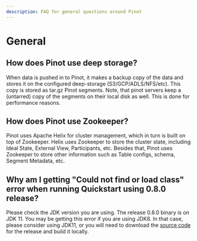 ```yaml
---
description: FAQ for general questions around Pinot
---
```


# General

## How does Pinot use deep storage?

When data is pushed in to Pinot, it makes a backup copy of the data and stores it on the configured deep-storage \(S3/GCP/ADLS/NFS/etc\). This copy is stored as tar.gz Pinot segments. Note, that pinot servers keep a \(untarred\) copy of the segments on their local disk as well. This is done for performance reasons.

## How does Pinot use Zookeeper?

Pinot uses Apache Helix for cluster management, which in turn is built on top of Zookeeper. Helix uses Zookeeper to store the cluster state, including Ideal State, External View, Participants, etc. Besides that, Pinot uses Zookeeper to store other information such as Table configs, schema, Segment Metadata, etc.

## Why am I getting "Could not find or load class" error when running Quickstart using 0.8.0 release?

Please check the JDK version you are using. The release 0.8.0 binary is on JDK 11. You may be getting this error if you are using JDK8. In that case, please consider using JDK11, or you will need to download the [source code](https://downloads.apache.org/pinot/apache-pinot-0.8.0/apache-pinot-0.8.0-src.tar.gz) for the release and build it locally.




